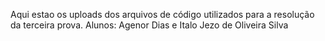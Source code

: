Aqui estao os uploads dos arquivos de código utilizados para a resolução da terceira prova.
Alunos: Agenor Dias e Italo Jezo de Oliveira Silva
